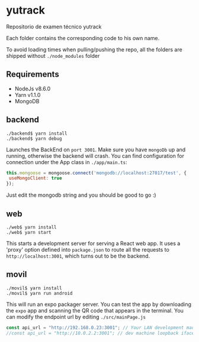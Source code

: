 # yutrack
Repositorio de examen técnico yutrack

Each folder contains the corresponding code to his own name.

To avoid loading times when pulling/pushing the repo, all the folders are shipped without `./node_modules` folder


Requirements
------
+ NodeJs v8.6.0
+ Yarn v1.1.0
+ MongoDB


backend
------
`./backend$ yarn install`<br/>
`./backend$ yarn debug`<br/>

Launches the BackEnd on `port 3001`. Make sure you have `mongoDb` up and running, otherwise the backend will crash.
You can find configuration for connection under the App class in `./app/main.ts`:

```javascript
this.mongoose = mongoose.connect('mongodb://localhost:27017/test', {
 useMongoClient: true 
});
```
Just edit the mongodb string and you should be good to go :)

web
------
`./web$ yarn install`<br/>
`./web$ yarn start`<br/>

This starts a development server for serving a React web app. It uses a 'proxy' option defined into `package.json`
to route all the requests to `http://localhost:3001`, which turns out to be the backend.

movil
------
`./movil$ yarn install`<br/>
`./movil$ yarn run android`<br/>

This will run an expo packager server. You can test the app by downloading the `expo` app and scanning the QR code
that appears in the terminal. You can modify the endpoint url by editing `./src/mainPage.js`

```javascript
const api_url = "http://192.168.0.23:3001"; // Your LAN development machine
//const api_url = "http://10.0.2.2:3001"; // dev machine loopback iface when using android emulator
```

